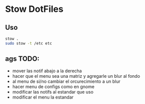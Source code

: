 # Stow DotFiles

## Uso

```bash
stow .
sudo stow -t /etc etc
```

## ags TODO:

- mover las notif abajo a la derecha
- hacer que el menu sea una matriz y agregarle un blur al fondo
- al menu de si/no cambiar el orcurecimiento a un blur
- hacer menu de configs como en gnome
- modificar las notifs al estandar que uso
- modificar el menu la estandar